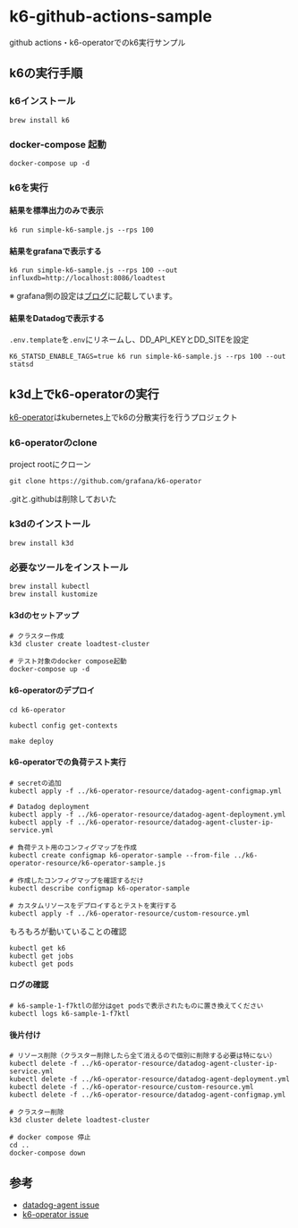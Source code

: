 # k6-github-actions-sample

github actions・k6-operatorでのk6実行サンプル

## k6の実行手順

### k6インストール

```shell
brew install k6
```

### docker-compose 起動

```shell
docker-compose up -d
```

### k6を実行

#### 結果を標準出力のみで表示

```shell
k6 run simple-k6-sample.js --rps 100
```

#### 結果をgrafanaで表示する

```shell
k6 run simple-k6-sample.js --rps 100 --out influxdb=http://localhost:8086/loadtest
```

※ grafana側の設定は[ブログ](https://it-blue-collar-dairy.com/try-to-use-k6/)に記載しています。

#### 結果をDatadogで表示する

`.env.template`を`.env`にリネームし、DD_API_KEYとDD_SITEを設定

```shell
K6_STATSD_ENABLE_TAGS=true k6 run simple-k6-sample.js --rps 100 --out statsd
```

## k3d上でk6-operatorの実行

[k6-operator](https://github.com/grafana/k6-operator)はkubernetes上でk6の分散実行を行うプロジェクト

### k6-operatorのclone

project rootにクローン

```shell
git clone https://github.com/grafana/k6-operator
```

.gitと.githubは削除しておいた

### k3dのインストール

```shell
brew install k3d
```

### 必要なツールをインストール

```shell
brew install kubectl
brew install kustomize
```

#### k3dのセットアップ

```shell
# クラスター作成
k3d cluster create loadtest-cluster

# テスト対象のdocker compose起動
docker-compose up -d
```

#### k6-operatorのデプロイ

```shell
cd k6-operator

kubectl config get-contexts

make deploy
```

#### k6-operatorでの負荷テスト実行

```shell
# secretの追加
kubectl apply -f ../k6-operator-resource/datadog-agent-configmap.yml

# Datadog deployment
kubectl apply -f ../k6-operator-resource/datadog-agent-deployment.yml
kubectl apply -f ../k6-operator-resource/datadog-agent-cluster-ip-service.yml

# 負荷テスト用のコンフィグマップを作成
kubectl create configmap k6-operator-sample --from-file ../k6-operator-resource/k6-operator-sample.js

# 作成したコンフィグマップを確認するだけ
kubectl describe configmap k6-operator-sample

# カスタムリソースをデプロイするとテストを実行する
kubectl apply -f ../k6-operator-resource/custom-resource.yml 
```

もろもろが動いていることの確認

```shell
kubectl get k6
kubectl get jobs
kubectl get pods
```

#### ログの確認

```shell
# k6-sample-1-f7ktlの部分はget podsで表示されたものに置き換えてください
kubectl logs k6-sample-1-f7ktl
```

#### 後片付け

```shell
# リソース削除（クラスター削除したら全て消えるので個別に削除する必要は特にない）
kubectl delete -f ../k6-operator-resource/datadog-agent-cluster-ip-service.yml
kubectl delete -f ../k6-operator-resource/datadog-agent-deployment.yml
kubectl delete -f ../k6-operator-resource/custom-resource.yml
kubectl delete -f ../k6-operator-resource/datadog-agent-configmap.yml

# クラスター削除
k3d cluster delete loadtest-cluster

# docker compose 停止
cd ..
docker-compose down
```

## 参考

- [datadog-agent issue](https://github.com/DataDog/datadog-agent/issues/14152)
- [k6-operator issue](https://github.com/grafana/k6-operator/issues/63)
